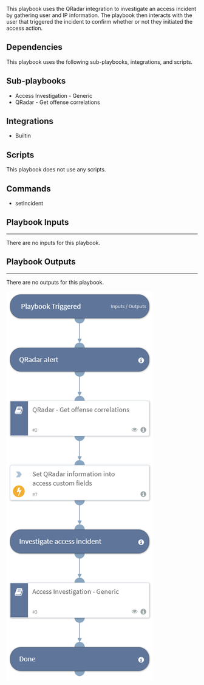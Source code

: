 This playbook uses the QRadar integration to investigate an access incident by gathering user and IP information.
The playbook then interacts with the user that triggered the incident to confirm whether or not they initiated the access action.

## Dependencies
This playbook uses the following sub-playbooks, integrations, and scripts.

## Sub-playbooks
* Access Investigation - Generic
* QRadar - Get offense correlations

## Integrations
* Builtin

## Scripts
This playbook does not use any scripts.

## Commands
* setIncident

## Playbook Inputs
---
There are no inputs for this playbook.

## Playbook Outputs
---
There are no outputs for this playbook.

![Access_Investigation_QRadar](https://github.com/ElazarK/content-docs/blob/master/images/playbooks/Access_Investigation_QRadar.png)
